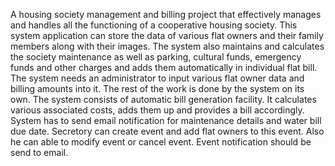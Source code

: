 A housing society management and billing project that effectively manages and handles all the functioning of a cooperative housing society. 
This system application can store the data of various flat owners and their family members along with their images. 
The system also maintains and calculates the society maintenance as well as parking, cultural funds, emergency funds and other charges and adds them automatically in individual flat bill. 
The system needs an administrator to input various flat owner data and billing amounts into it. The rest of the work is done by the system on its own. The system consists of automatic bill generation facility. 
It calculates various associated costs, adds them up and provides a bill accordingly. System has to send email notification for maintenance details and water bill due date. 
Secretory can create event and add flat owners to this event. Also he can able to modify event or cancel event. Event notification should be send to email.
